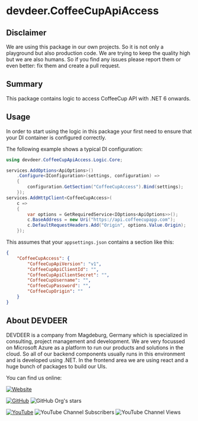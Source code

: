 ﻿# devdeer.CoffeeCupApiAccess

## Disclaimer

We are using this package in our own projects. So it is not only a playground but also production code. We are trying to keep the quality high but we are also humans. So if you find any issues please report them or even better: fix them and create a pull request.

## Summary

This package contains logic to access CoffeeCup API with .NET 6 onwards.

## Usage

In order to start using the logic in this package your first need to ensure that your DI container is configured correctly.

The following example shows a typical DI configuration:

```csharp
using devdeer.CoffeeCupApiAccess.Logic.Core;

services.AddOptions<ApiOptions>()
    .Configure<IConfiguration>(settings, configuration) =>
    {
        configuration.GetSection("CoffeeCupAccess").Bind(settings);
    });     
services.AddHttpClient<CoffeeCupAccess>(
    c =>
    {
        var options = GetRequiredService<IOptions<ApiOptions>>();
        c.BaseAddress = new Uri("https://api.coffeecupapp.com");
        c.DefaultRequestHeaders.Add("Origin", options.Value.Origin);
    });
```

This assumes that your `appsettings.json` contains a section like this:

```json
{
    "CoffeeCupAccess": {
        "CoffeeCupApiVersion": "v1",
        "CoffeeCupApiClientId": "",
        "CoffeeCupApiClientSecret": "",
        "CoffeeCupUsername": "",
        "CoffeeCupPassword": "",
        "CoffeeCupOrigin": ""
    }
}
```

## About DEVDEER

DEVDEER is a company from Magdeburg, Germany which is specialized in consulting, project management and development. We
are very focussed on Microsoft Azure as a platform to run our products and solutions in the cloud. So all of our backend
components usually runs in this environment and is developed using .NET. In the frontend area we are using react and a
huge bunch of packages to build our UIs.

You can find us online:

[![Website](https://img.shields.io/badge/Website-devdeer.com-304CF4?style=for-the-badge&logo=google-chrome&logoColor=white)](https://devdeer.com)

[![GitHub](https://img.shields.io/badge/GitHub-devdeer-1E2044?style=for-the-badge&logo=github)](https://github.com/devdeer)
![GitHub Org's stars](https://img.shields.io/github/stars/devdeer?style=for-the-badge&color=dfb043)

[![YouTube](https://img.shields.io/badge/YouTube-Real_Coding_Freaks-7CC3CD?style=for-the-badge&logo=youtube&logoColor=white)](https://m.youtube.com/@real-codingfreaks)
![YouTube Channel Subscribers](https://img.shields.io/youtube/channel/subscribers/UCRc_zRmw1Lql59cAqT85cmA?style=for-the-badge&color=FC0434)
![YouTube Channel Views](https://img.shields.io/youtube/channel/views/UCRc_zRmw1Lql59cAqT85cmA?style=for-the-badge&color=FC0434)
